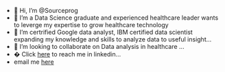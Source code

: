 - 👋 Hi, I’m @Sourceprog
- 👀 I’m a  Data Science graduate and experienced healthcare leader wants to leverge my expertise to grow healthcare technology
- 🌱 I’m certrified Google data analyst, IBM certified data scientist expanding my knowledge and skills to analyze data to useful insight...
- 💞️ I’m looking to collaborate on Data analysis in healthcare ...
- � Click [here](http://www.linkedin.com/in/palanimanigundan)  to reach me in linkedin... 
-   email me [here](palanimanigundan@gmail.com)

<!---
Sourceprog/Sourceprog is a ✨ special ✨ repository because its `README.md` (this file) appears on your GitHub profile.
You can click the Preview link to take a look at your changes.
--->
